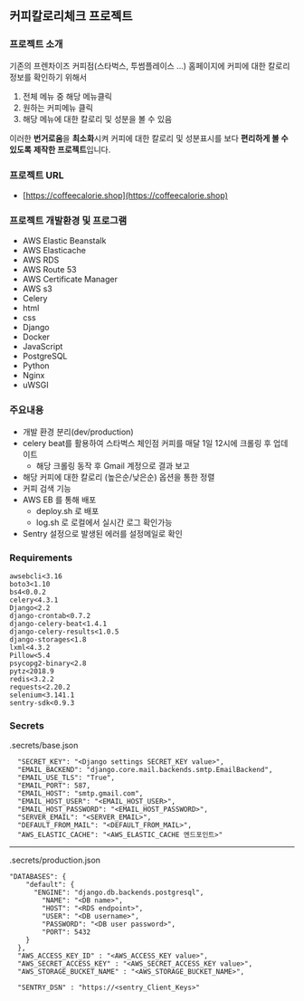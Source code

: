 ## 커피칼로리체크 프로젝트

### 프로젝트 소개

기존의 프렌차이즈 커피점(스타벅스, 투썸플레이스  ...) 홈페이지에 커피에 대한 칼로리 정보를 확인하기 위해서

1. 전체 메뉴 중 해당 메뉴클릭
2. 원하는 커피메뉴 클릭
3. 해당 메뉴에 대한 칼로리 및 성분을 볼 수 있음

이러한 **번거로움**을 **최소화**시켜 커피에 대한 칼로리 및 성분표시를 보다 **편리하게 볼 수 있도록** **제작한 프로젝트**입니다.

### 프로젝트 URL

- [https://coffeecalorie.shop](https://coffeecalorie.shop)

### 프로젝트 개발환경 및 프로그램
- AWS Elastic Beanstalk
- AWS Elasticache
- AWS RDS
- AWS Route 53
- AWS Certificate Manager
- AWS s3
- Celery
- html
- css
- Django
- Docker
- JavaScript
- PostgreSQL
- Python
- Nginx
- uWSGI

### 주요내용
- 개발 환경 분리(dev/production)
- celery beat를 활용하여 스타벅스 체인점 커피를 매달 1일 12시에 크롤링 후 업데이트
	- 해당 크롤링 동작 후 Gmail 계정으로 결과 보고
- 해당 커피에 대한 칼로리 (높은순/낮은순) 옵션을 통한 정렬
- 커피 검색 기능
- AWS EB 를 통해 배포
	- deploy.sh 로 배포
	- log.sh 로 로컬에서 실시간 로그 확인가능
- Sentry 설정으로 발생된 에러를 설정메일로 확인

### Requirements

```
awsebcli<3.16
boto3<1.10
bs4<0.0.2
celery<4.3.1
Django<2.2
django-crontab<0.7.2
django-celery-beat<1.4.1
django-celery-results<1.0.5
django-storages<1.8
lxml<4.3.2
Pillow<5.4
psycopg2-binary<2.8
pytz<2018.9
redis<3.2.2
requests<2.20.2
selenium<3.141.1
sentry-sdk<0.9.3

```

### Secrets
.secrets/base.json

```
  "SECRET_KEY": "<Django settings SECRET_KEY value>",
  "EMAIL_BACKEND": "django.core.mail.backends.smtp.EmailBackend",
  "EMAIL_USE_TLS": "True",
  "EMAIL_PORT": 587,
  "EMAIL_HOST": "smtp.gmail.com",
  "EMAIL_HOST_USER": "<EMAIL_HOST_USER>",
  "EMAIL_HOST_PASSWORD": "<EMAIL_HOST_PASSWORD>",
  "SERVER_EMAIL": "<SERVER_EMAIL>",
  "DEFAULT_FROM_MAIL": "<DEFAULT_FROM_MAIL>",
  "AWS_ELASTIC_CACHE": "<AWS_ELASTIC_CACHE 엔드포인트>"
```

---

.secrets/production.json
```
"DATABASES": {
    "default": {
      "ENGINE": "django.db.backends.postgresql",
        "NAME": "<DB name>",
        "HOST": "<RDS endpoint>",
        "USER": "<DB username>",
        "PASSWORD": "<DB user password>",
        "PORT": 5432
    }
  },
  "AWS_ACCESS_KEY_ID" : "<AWS_ACCESS_KEY value>",
  "AWS_SECRET_ACCESS_KEY" : "<AWS_SECRET_ACCESS_KEY value>",
  "AWS_STORAGE_BUCKET_NAME" : "<AWS_STORAGE_BUCKET_NAME>",

  "SENTRY_DSN" : "https://<sentry_Client_Keys>"
```
